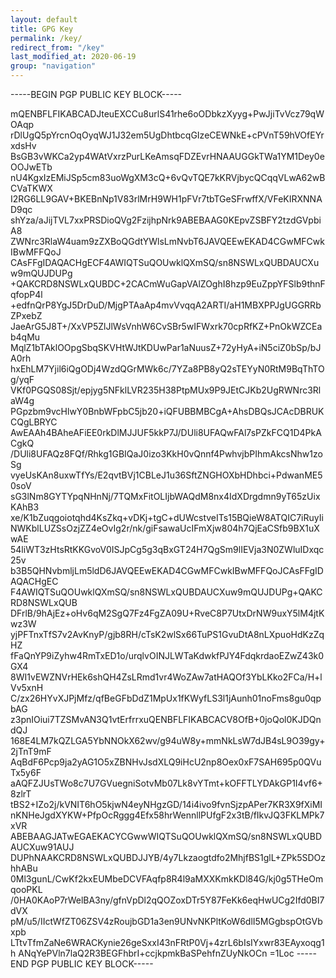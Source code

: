 ```yaml
---
layout: default
title: GPG Key
permalink: /key/
redirect_from: "/key"
last_modified_at: 2020-06-19
group: "navigation"
---
```


-----BEGIN PGP PUBLIC KEY BLOCK-----

mQENBFLFIKABCADJteuEXCCu8urlS41rhe6oODbkzXyyg+PwJjiTvVcz79qWOAqp
rDlUgQ5pYrcnOqOyqWJ1J32em5UgDhtbcqGIzeCEWNkE+cPVnT59hVOfEYrxdsHv
BsGB3vWKCa2yp4WAtVxrzPurLKeAmsqFDZEvrHNAAUGGkTWa1YM1Dey0eOOJwETb
nU4KgxIzEMiJSp5cm83uoWgXM3cQ+6vQvTQE7kKRVjbycQCqqVLwA62wBCVaTKWX
I2RG6LL9GAV+BKEBnNp1V83rlMrH9WH1pFVr7tbTGeSFrwffX/VFeKIRXNNAD9qc
shYza/aJijTVL7xxPRSDioQVg2FzijhpNrk9ABEBAAG0KEpvZSBFY2tzdGVpbiA8
ZWNrc3RlaW4uam9zZXBoQGdtYWlsLmNvbT6JAVQEEwEKAD4CGwMFCwkIBwMFFQoJ
CAsFFgIDAQACHgECF4AWIQTSuQOUwklQXmSQ/sn8NSWLxQUBDAUCXuw9mQUJDUPg
+QAKCRD8NSWLxQUBDC+2CACmWuGapVAlZOghI8hzp9EuZppYFSlb9thnFqfopP4l
+edfnQrP8YgJ5DrDuD/MjgPTAaAp4mvVvqqA2ARTI/aH1MBXPPJgUGGRRbZPxebZ
JaeArG5J8T+/XxVP5ZlJlWsVnhW6CvSBr5wIFWxrk70cpRfKZ+PnOkWZCEab4qMu
MqlZ1bTAklOOpgSbqSKVHtWJtKDUwPar1aNuusZ+72yHyA+iN5ciZ0bSp/bJA0rh
hxEhLM7Yjil6iQgODj4WzdQGrMWk6c/7YZa8PB8yQ2sTEYyN0RtM9BqThTOg/yqF
VKf0PGQS08Sjt/epjyg5NFklLVR235H38PtpMUx9P9JEtCJKb2UgRWNrc3RlaW4g
PGpzbm9vcHlwY0BnbWFpbC5jb20+iQFUBBMBCgA+AhsDBQsJCAcDBRUKCQgLBRYC
AwEAAh4BAheAFiEE0rkDlMJJUF5kkP7J/DUli8UFAQwFAl7sPZkFCQ1D4PkACgkQ
/DUli8UFAQz8FQf/Rhkg1GBIQaJ0izo3KkH0vQnnf4PwhvjbPIhmAkcsNhw1zoSg
vyeUsKAn8uxwTfYs/E2qvtBVj1CBLeJ1u36SftZNGHOXbHDhbci+PdwanME50soV
sG3lNm8GYTYpqNHnNj/7TQMxFitOLIjbWAQdM8nx4IdXDrgdmn9yT65zUixKAhB3
xe/K1bZuqgoiotqhd4KsZkq+vDKj+tgC+dUWcstveITs15BQieW8ATQIC7iRuyIi
NWKblLUZSsOzjZZ4eOvIg2r/nk/giFsawaUcIFmXjw804h7QjEaCSfb9BX1uXwAE
54liWT3zHtsRtKKGvoV0ISJpCg5g3qBxGT24H7QgSm9lIEVja3N0ZWluIDxqc25v
b3B5QHNvbmljLm5ldD6JAVQEEwEKAD4CGwMFCwkIBwMFFQoJCAsFFgIDAQACHgEC
F4AWIQTSuQOUwklQXmSQ/sn8NSWLxQUBDAUCXuw9mQUJDUPg+QAKCRD8NSWLxQUB
DFrlB/9hAjEz+oHv6qM2SgQ7Fz4FgZA09U+RveC8P7UtxDrNW9uxY5lM4jtKwz3W
yjPFTnxTfS7v2AvKnyP/gjb8RH/cTsK2wlSx66TuPS1GvuDtA8nLXpuoHdKzZqHZ
fFaQnYP9iZyhw4RmTxED1o/urqlvOINJLWTaKdwkfPJY4FdqkrdaoEZwZ43k0GX4
8WI1vEWZNVrHEk6shQH4ZsLRmd1vr4WoZAw7atHAQOf3YbLKko2FCa/H+lVv5xnH
C/zx26HYvXJPjMfz/qfBeGFbDdZ1MpUx1fKWyfLS3l1jAunh01noFms8gu0qpbAG
z3pnIOiui7TZSMvAN3Q1vtErfrrxuQENBFLFIKABCACV8OfB+0joQol0KJDQndQJ
168E4LM7kQZLGA5YbNNOkX62wv/g94uW8y+mmNkLsW7dJB4sL9O39gy+2jTnT9mF
AqBdF6Pcp9ja2yAG1O5xZBNHvJsdXLQ9iHcU2np8Oex0xF7SAH695p0QVuTx5y6F
aAQFZJUsTWo8c7U7GVuegniSotvMb07Lk8vYTmt+kOFFTLYDAkGP1I4vf6+8zlrT
tBS2+IZo2j/kVNIT6hO5kjwN4eyNHgzGD/14i4ivo9fvnSjzpAPer7KR3X9fXiMI
nKNHeJgdXYKW+PfpOcRggg4Efx58hrWennllPUfgF2x3tB/fIkvJQ3FKLMPk7xVR
ABEBAAGJATwEGAEKACYCGwwWIQTSuQOUwklQXmSQ/sn8NSWLxQUBDAUCXuw91AUJ
DUPhNAAKCRD8NSWLxQUBDJJYB/4y7Lkzaogtdfo2MhjfBS1glL+ZPk5SDOzhhABu
0Ml3gunL/CwKf2kxEUMbeDCVFAqfp8R4l9aMXXKmkKDl84G/kj0g5THeOmqooPKL
/0HA0KAoP7rWelBA3ny/gfnVpDl2qQOZoxDTr5Y87FeKk6eqHwUCg2Ifd0BI7dVX
pM/u5/IIctWfZT06ZSV4zRoujbGD1a3en9UNvNKPltKoW6dlI5MGgbspOtGVbxpb
LTtvTfmZaNe6WRACKynie26geSxxI43nFRtP0Vj+4zrL6bIsIYxwr83EAyxoqg1h
ANqYePVln7laQ2R3BEGFhbrI+ccjkpmkBaSPehfnZUyNkOCn
=1Loc
-----END PGP PUBLIC KEY BLOCK-----
